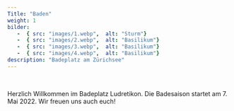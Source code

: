 ```yaml
---
Title: "Baden"
weight: 1
bilder: 
   -  { src: "images/1.webp",  alt: "Sturm"}
   -  { src: "images/2.webp",  alt: "Basilikum"}
   -  { src: "images/3.webp",  alt: "Basilikum"}
   -  { src: "images/4.webp",  alt: "Basilikum"}
description: "Badeplatz am Zürichsee"  
---
```


<br/>  

  Herzlich Willkommen im Badeplatz Ludretikon. Die Badesaison startet am 7. Mai 2022. Wir freuen uns auch euch!  



